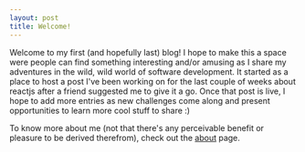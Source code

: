 ```yaml
---
layout: post
title: Welcome! 
---
```


Welcome to my first (and hopefully last) blog! I hope to make this a space were people can find something interesting and/or amusing as I share my adventures in the wild, wild world of software development. It started as a place to host a post I've been working on for the last couple of weeks about reactjs after a friend suggested me to give it a go. Once that post is live, I hope to add more entries as new challenges come along and present opportunities to learn more cool stuff to share :)

To know more about me (not that there's any perceivable benefit or pleasure to be derived therefrom), check out the [about](/about) page.
